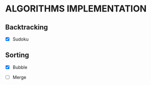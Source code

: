 # ALGORITHMS IMPLEMENTATION

## Backtracking
- [x] Sudoku

## Sorting
- [x] Bubble
- [  ]  Merge
 

